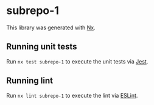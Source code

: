 # subrepo-1

This library was generated with [Nx](https://nx.dev).

## Running unit tests

Run `nx test subrepo-1` to execute the unit tests via [Jest](https://jestjs.io).

## Running lint

Run `nx lint subrepo-1` to execute the lint via [ESLint](https://eslint.org/).
